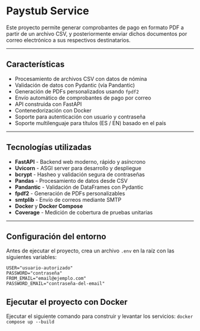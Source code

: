 # Paystub Service

Este proyecto permite generar comprobantes de pago en formato PDF a partir de un archivo CSV, y posteriormente enviar dichos documentos por correo electrónico a sus respectivos destinatarios.

---

## Características

- Procesamiento de archivos CSV con datos de nómina
- Validación de datos con Pydantic (vía Pandantic)
- Generación de PDFs personalizados usando `fpdf2`
- Envío automático de comprobantes de pago por correo
- API construida con FastAPI
- Contenedorización con Docker
- Soporte para autenticación con usuario y contraseña
- Soporte multilenguaje para títulos (ES / EN) basado en el país

---

## Tecnologías utilizadas

- **FastAPI** - Backend web moderno, rápido y asíncrono
- **Uvicorn** - ASGI server para desarrollo y despliegue
- **bcrypt** - Hasheo y validación segura de contraseñas
- **Pandas** - Procesamiento de datos desde CSV
- **Pandantic** - Validación de DataFrames con Pydantic
- **fpdf2** - Generación de PDFs personalizables
- **smtplib** - Envío de correos mediante SMTP
- **Docker** y **Docker Compose**
- **Coverage** - Medición de cobertura de pruebas unitarias

---

## Configuración del entorno

Antes de ejecutar el proyecto, crea un archivo `.env` en la raíz con las siguientes variables:

```env
USER="usuario-autorizado"
PASSWORD="contraseña"
FROM_EMAIL="email@ejemplo.com"
PASSWORD_EMAIL="contraseña-del-email"
```

## Ejecutar el proyecto con Docker

Ejecutar el siguiente comando para construir y levantar los servicios:
`docker compose up --build`

